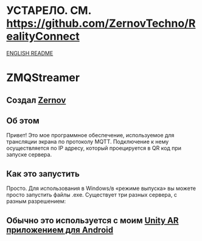 # УСТАРЕЛО. СМ. https://github.com/ZernovTechno/RealityConnect

[ENGLISH README](./README.md)
# ZMQStreamer
## Создал [Zernov](https://www.youtube.com/@zernovtech)

## Об этом
Привет! Это мое программное обеспечение, используемое для трансляции экрана по протоколу MQTT.
Подключение к нему осуществляется по IP адресу, который проецируется в QR код при запуске сервера.

## Как это запустить
Просто. Для использования в Windows/в «режиме выпуска» вы можете просто запустить файлы .exe. Существует три разных сервера, с разным разрешением:

## Обычно это используется с моим [Unity AR приложением для Android](https://github.com/ZernovTechno/AR)
